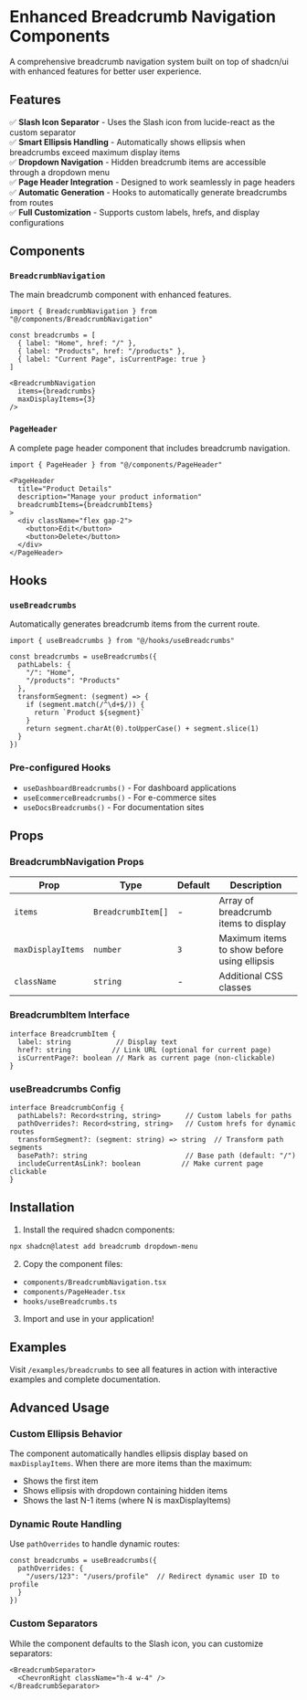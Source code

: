 # Enhanced Breadcrumb Navigation Components

A comprehensive breadcrumb navigation system built on top of shadcn/ui with enhanced features for better user experience.

## Features

✅ **Slash Icon Separator** - Uses the Slash icon from lucide-react as the custom separator  
✅ **Smart Ellipsis Handling** - Automatically shows ellipsis when breadcrumbs exceed maximum display items  
✅ **Dropdown Navigation** - Hidden breadcrumb items are accessible through a dropdown menu  
✅ **Page Header Integration** - Designed to work seamlessly in page headers  
✅ **Automatic Generation** - Hooks to automatically generate breadcrumbs from routes  
✅ **Full Customization** - Supports custom labels, hrefs, and display configurations  

## Components

### `BreadcrumbNavigation`
The main breadcrumb component with enhanced features.

```tsx
import { BreadcrumbNavigation } from "@/components/BreadcrumbNavigation"

const breadcrumbs = [
  { label: "Home", href: "/" },
  { label: "Products", href: "/products" },
  { label: "Current Page", isCurrentPage: true }
]

<BreadcrumbNavigation 
  items={breadcrumbs}
  maxDisplayItems={3}
/>
```

### `PageHeader`
A complete page header component that includes breadcrumb navigation.

```tsx
import { PageHeader } from "@/components/PageHeader"

<PageHeader
  title="Product Details"
  description="Manage your product information"
  breadcrumbItems={breadcrumbItems}
>
  <div className="flex gap-2">
    <button>Edit</button>
    <button>Delete</button>
  </div>
</PageHeader>
```

## Hooks

### `useBreadcrumbs`
Automatically generates breadcrumb items from the current route.

```tsx
import { useBreadcrumbs } from "@/hooks/useBreadcrumbs"

const breadcrumbs = useBreadcrumbs({
  pathLabels: {
    "/": "Home",
    "/products": "Products"
  },
  transformSegment: (segment) => {
    if (segment.match(/^\d+$/)) {
      return `Product ${segment}`
    }
    return segment.charAt(0).toUpperCase() + segment.slice(1)
  }
})
```

### Pre-configured Hooks
- `useDashboardBreadcrumbs()` - For dashboard applications
- `useEcommerceBreadcrumbs()` - For e-commerce sites  
- `useDocsBreadcrumbs()` - For documentation sites

## Props

### BreadcrumbNavigation Props

| Prop | Type | Default | Description |
|------|------|---------|-------------|
| `items` | `BreadcrumbItem[]` | - | Array of breadcrumb items to display |
| `maxDisplayItems` | `number` | `3` | Maximum items to show before using ellipsis |
| `className` | `string` | - | Additional CSS classes |

### BreadcrumbItem Interface

```tsx
interface BreadcrumbItem {
  label: string           // Display text
  href?: string          // Link URL (optional for current page)
  isCurrentPage?: boolean // Mark as current page (non-clickable)
}
```

### useBreadcrumbs Config

```tsx
interface BreadcrumbConfig {
  pathLabels?: Record<string, string>      // Custom labels for paths
  pathOverrides?: Record<string, string>   // Custom hrefs for dynamic routes
  transformSegment?: (segment: string) => string  // Transform path segments
  basePath?: string                        // Base path (default: "/")
  includeCurrentAsLink?: boolean          // Make current page clickable
}
```

## Installation

1. Install the required shadcn components:
```bash
npx shadcn@latest add breadcrumb dropdown-menu
```

2. Copy the component files:
- `components/BreadcrumbNavigation.tsx`
- `components/PageHeader.tsx`
- `hooks/useBreadcrumbs.ts`

3. Import and use in your application!

## Examples

Visit `/examples/breadcrumbs` to see all features in action with interactive examples and complete documentation.

## Advanced Usage

### Custom Ellipsis Behavior
The component automatically handles ellipsis display based on `maxDisplayItems`. When there are more items than the maximum:

- Shows the first item
- Shows ellipsis with dropdown containing hidden items
- Shows the last N-1 items (where N is maxDisplayItems)

### Dynamic Route Handling
Use `pathOverrides` to handle dynamic routes:

```tsx
const breadcrumbs = useBreadcrumbs({
  pathOverrides: {
    "/users/123": "/users/profile"  // Redirect dynamic user ID to profile
  }
})
```

### Custom Separators
While the component defaults to the Slash icon, you can customize separators:

```tsx
<BreadcrumbSeparator>
  <ChevronRight className="h-4 w-4" />
</BreadcrumbSeparator>
```